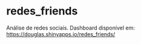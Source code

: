 # redes_friends

Análise de redes sociais. Dashboard disponível em: https://douglas.shinyapps.io/redes_friends/
